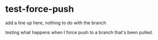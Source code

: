 test-force-push
===============

add a line up here, nothing to do with the branch

testing what happens when I force push to a branch that's been pulled.
